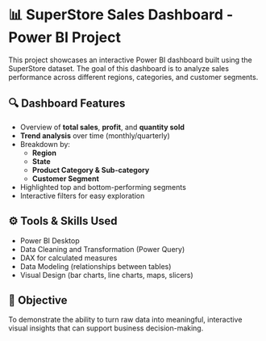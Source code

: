 # 📊 SuperStore Sales Dashboard - Power BI Project

This project showcases an interactive Power BI dashboard built using the SuperStore dataset. The goal of this dashboard is to analyze sales performance across different regions, categories, and customer segments.


## 🔍 Dashboard Features
- Overview of **total sales**, **profit**, and **quantity sold**
- **Trend analysis** over time (monthly/quarterly)
- Breakdown by:
  - **Region**
  - **State**
  - **Product Category & Sub-category**
  - **Customer Segment**
- Highlighted top and bottom-performing segments
- Interactive filters for easy exploration

## ⚙️ Tools & Skills Used
- Power BI Desktop
- Data Cleaning and Transformation (Power Query)
- DAX for calculated measures
- Data Modeling (relationships between tables)
- Visual Design (bar charts, line charts, maps, slicers)

## 🎯 Objective
To demonstrate the ability to turn raw data into meaningful, interactive visual insights that can support business decision-making.




